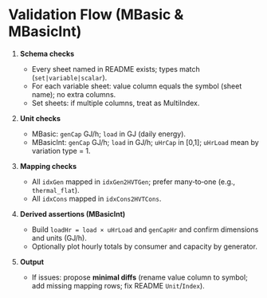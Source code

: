 # Validation Flow (MBasic & MBasicInt)

1) **Schema checks**
   - Every sheet named in README exists; types match (`set|variable|scalar`).
   - For each variable sheet: value column equals the symbol (sheet name); no extra columns.
   - Set sheets: if multiple columns, treat as MultiIndex.

2) **Unit checks**
   - MBasic: `genCap` GJ/h; `load` in GJ (daily energy).
   - MBasicInt: `genCap` GJ/h; `load` in GJ/h; `uHrCap` in [0,1]; `uHrLoad` mean by variation type = 1.

3) **Mapping checks**
   - All `idxGen` mapped in `idxGen2HVTGen`; prefer many‑to‑one (e.g., `thermal_flat`).
   - All `idxCons` mapped in `idxCons2HVTCons`.

4) **Derived assertions (MBasicInt)**
   - Build `loadHr = load × uHrLoad` and `genCapHr` and confirm dimensions and units (GJ/h).
   - Optionally plot hourly totals by consumer and capacity by generator.

5) **Output**
   - If issues: propose **minimal diffs** (rename value column to symbol; add missing mapping rows; fix README `Unit`/`Index`).
